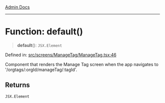 [Admin Docs](/)

***

# Function: default()

> **default**(): `JSX.Element`

Defined in: [src/screens/ManageTag/ManageTag.tsx:46](https://github.com/gautam-divyanshu/talawa-admin/blob/7e5a95aa37ca1c5b95489b6b18ea8cf85fb3559b/src/screens/ManageTag/ManageTag.tsx#L46)

Component that renders the Manage Tag screen when the app navigates to '/orgtags/:orgId/manageTag/:tagId'.

## Returns

`JSX.Element`
